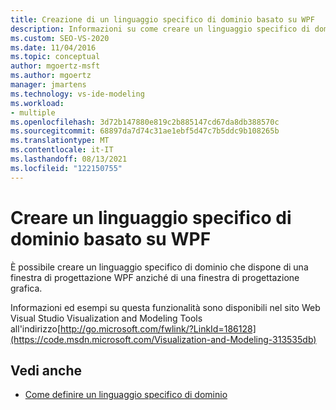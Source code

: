 ```yaml
---
title: Creazione di un linguaggio specifico di dominio basato su WPF
description: Informazioni su come creare un linguaggio specifico di dominio che dispone di una finestra di progettazione WPF anziché di una finestra di progettazione grafica.
ms.custom: SEO-VS-2020
ms.date: 11/04/2016
ms.topic: conceptual
author: mgoertz-msft
ms.author: mgoertz
manager: jmartens
ms.technology: vs-ide-modeling
ms.workload:
- multiple
ms.openlocfilehash: 3d72b147880e819c2b885147cd67da8db388570c
ms.sourcegitcommit: 68897da7d74c31ae1ebf5d47c7b5ddc9b108265b
ms.translationtype: MT
ms.contentlocale: it-IT
ms.lasthandoff: 08/13/2021
ms.locfileid: "122150755"
---
```

# <a name="create-a-wpf-based-domain-specific-language"></a>Creare un linguaggio specifico di dominio basato su WPF

È possibile creare un linguaggio specifico di dominio che dispone di una finestra di progettazione WPF anziché di una finestra di progettazione grafica.

Informazioni ed esempi su questa funzionalità sono disponibili nel sito Web Visual Studio Visualization and Modeling Tools all'indirizzo[http://go.microsoft.com/fwlink/?LinkId=186128](https://code.msdn.microsoft.com/Visualization-and-Modeling-313535db)

## <a name="see-also"></a>Vedi anche

- [Come definire un linguaggio specifico di dominio](../modeling/how-to-define-a-domain-specific-language.md)
